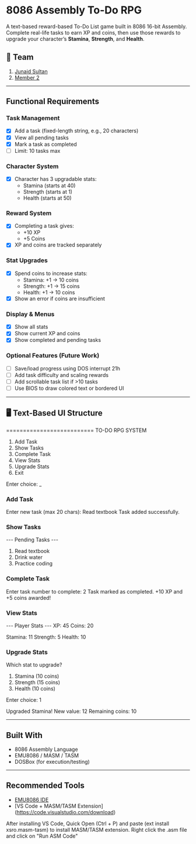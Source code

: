 # 8086 Assembly To-Do RPG

A text-based reward-based To-Do List game built in 8086 16-bit Assembly.  
Complete real-life tasks to earn XP and coins, then use those rewards to upgrade your character’s **Stamina**, **Strength**, and **Health**.

## 📌 Team
1. [Junaid Sultan](https://github.com/junaidsultanxyz)
2. [Member 2]()

---

## Functional Requirements

### Task Management
- [x] Add a task (fixed-length string, e.g., 20 characters)
- [x] View all pending tasks
- [x] Mark a task as completed
- [ ] Limit: 10 tasks max

### Character System
- [x] Character has 3 upgradable stats:
  - Stamina (starts at 40)
  - Strength (starts at 1)
  - Health (starts at 50)

### Reward System
- [x] Completing a task gives:
  - +10 XP
  - +5 Coins
- [x] XP and coins are tracked separately

### Stat Upgrades
- [x] Spend coins to increase stats:
  - Stamina: +1 → 10 coins
  - Strength: +1 → 15 coins
  - Health: +1 → 10 coins
- [x] Show an error if coins are insufficient

### Display & Menus
- [x] Show all stats
- [x] Show current XP and coins
- [x] Show completed and pending tasks

### Optional Features (Future Work)
- [ ] Save/load progress using DOS interrupt 21h
- [ ] Add task difficulty and scaling rewards
- [ ] Add scrollable task list if >10 tasks
- [ ] Use BIOS to draw colored text or bordered UI

---

## 🖥️ Text-Based UI Structure

==========================
TO-DO RPG SYSTEM
1. Add Task
2. Show Tasks
3. Complete Task
4. View Stats
5. Upgrade Stats
6. Exit

Enter choice: _


### Add Task
Enter new task (max 20 chars): Read textbook
Task added successfully.


### Show Tasks
--- Pending Tasks ---
1. Read textbook
2. Drink water
3. Practice coding


### Complete Task
Enter task number to complete: 2
Task marked as completed.
+10 XP and +5 coins awarded!


### View Stats
--- Player Stats ---
XP: 45
Coins: 20

Stamina: 11
Strength: 5
Health: 10


### Upgrade Stats
Which stat to upgrade?

1. Stamina (10 coins)
2. Strength (15 coins)
3. Health (10 coins)

Enter choice: 1

Upgraded Stamina! New value: 12
Remaining coins: 10



---

## Built With
- 8086 Assembly Language
- EMU8086 / MASM / TASM
- DOSBox (for execution/testing)

---

## Recommended Tools
- [EMU8086 IDE](https://emu8086-microprocessor-emulator.en.softonic.com/)
- [VS Code + MASM/TASM Extension] (https://code.visualstudio.com/download)

After installing VS Code, Quick Open (Ctrl + P) and paste (ext install xsro.masm-tasm) to install MASM/TASM extension. Right click the .asm file and click on "Run ASM Code"
